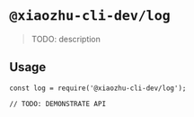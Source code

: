 # `@xiaozhu-cli-dev/log`

> TODO: description

## Usage

```
const log = require('@xiaozhu-cli-dev/log');

// TODO: DEMONSTRATE API
```
